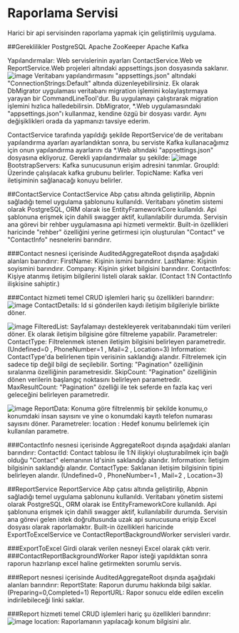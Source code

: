 # Raporlama Servisi
Harici bir api servisinden raporlama yapmak için geliştirilmiş uygulama.

##Gereklilikler
PostgreSQL
Apache ZooKeeper
Apache Kafka

Yapılandırmalar:
Web servislerinin ayarları ContactService.Web ve ReportService.Web projeleri altındaki appsettings.json dosyasında saklanır.
![image](https://user-images.githubusercontent.com/17264859/189953961-48afda3b-3c70-46eb-be53-379e689bf202.png)
Veritabanı yapılandırmasını "appsettings.json" altındaki "ConnectionStrings:Default" altında düzenleyebilirsiniz.
Ek olarak DbMigrator uygulaması veritabanı migration işlemini kolaylaştırmaya yarayan bir CommandLineTool'dur. Bu uygulamayı çalıştırarak migration işlemini hızlıca halledebilirsin. DbMigrator, *.Web uygulamasındaki "appsettings.json"ı kullanmaz, kendine özgü bir dosyası vardır. Aynı değişiklikleri orada da yapmanızı tavsiye ederim.

ContactService tarafında yapıldığı şekilde ReportService'de de veritabanı yapılandırma ayarları ayarlandıktan sonra, bu serviste Kafka kullanacağımız için onun yapılandırma ayarlarını da *.Web altındaki "appsettings.json" dosyasına ekliyoruz. Gerekli yapılandırmalar şu şekilde:
![image](https://user-images.githubusercontent.com/17264859/189965267-20ebbd69-f971-4621-95b8-ee11d9243d6f.png)
BootstrapServers: Kafka sunucusunun erişim adresini tanımlar.
GroupId: Üzerinde çalışılacak kafka grubunu belirler.
TopicName: Kafka veri iletişiminin sağlanacağı konuyu belirler.


##ContactService
ContactService Abp çatısı altında geliştirilip, Abpnin sağladığı temel uygulama şablonunu kullanıldı. Veritabanı yönetim sistemi olarak PostgreSQL, ORM olarak ise EntityFrameworkCore kullanıldı. Api şablonuna erişmek için dahili swagger aktif, kullanılabilir durumda. Servisin ana görevi bir rehber uygulamasına api hizmeti vermektir. Built-in özellikleri haricinde "rehber" özelliğini yerine getirmesi için oluşturulan "Contact" ve "ContactInfo" nesnelerini barındırır.

###Contact nesnesi içerisinde AuditedAggregateRoot dışında aşağıdaki alanları barındırır:
FirstName: Kişinin ismini barındırır.
LastName: Kişinin soyismini barındırır.
Company: Kişinin şirket bilgisini barındırır.
ContactInfos: Kişiye atanmış iletişim bilgilerini listeli olarak saklar. (Contact 1:N ContactInfo ilişkisine sahiptir.)

###Contact hizmeti temel CRUD işlemleri hariç şu özellikleri barındırır:
![image](https://user-images.githubusercontent.com/17264859/189942177-be8afa7a-8dcb-490c-ae5c-a88fba4825cf.png)
ContactDetails: Id si gönderilen kaydı iletişim bilgileriyle birlikte döner.

![image](https://user-images.githubusercontent.com/17264859/189945770-f465bba9-d820-4c52-a228-ec7d9960cd9d.png)
FilteredList: Sayfalamayı destekleyerek veritabanındaki tüm verileri döner. Ek olarak iletişim bilgisine göre filtreleme yapabilir.
Parametreler:
ContactType: Filtrelenmek istenen iletişim bilgisini belirleyen parametredir. (Undefined=0 , PhoneNumber=1 , Mail=2 , Location=3)
Information: ContactType'da belirlenen tipin verisinin saklandığı alandır. Filtrelemek için sadece tip değil bilgi de seçilebilir.
Sorting: "Pagination" özelliğinin sıralanma özelliğinin parametresidir.
SkipCount: "Pagination" özelliğinin dönen verilerin başlangıç noktasını belirleyen parametredir.
MaxResultCount: "Pagination" özelliği ile tek seferde en fazla kaç veri geleceğini belirleyen parametredir.

![image](https://user-images.githubusercontent.com/17264859/189946236-655564b4-164e-4424-870a-420c1fbcc5fe.png)
ReportData: Konuma göre filtrelenmiş bir şekilde konumu,o konumdaki insan sayısını ve yine o konumdaki kayıtlı telefon numarası sayısını döner.
Parametreler:
location : Hedef konumu belirlemek için kullanılan parametre.

###ContactInfo nesnesi içerisinde AggregateRoot dışında aşağıdaki alanları barındırır:
ContactId: Contact tablosu ile 1:N ilişkiyi oluşturabilmek için bağlı olduğu "Contact" elemanının Id'sinin saklandığı alandır.
Information: İletişim bilgisinin saklandığı alandır.
ContactType: Saklanan iletişim bilgisinin tipini belirleyen alandır. (Undefined=0 , PhoneNumber=1 , Mail=2 , Location=3)

##ReportService
ReportService Abp çatısı altında geliştirilip, Abpnin sağladığı temel uygulama şablonunu kullanıldı. Veritabanı yönetim sistemi olarak PostgreSQL, ORM olarak ise EntityFrameworkCore kullanıldı. Api şablonuna erişmek için dahili swagger aktif, kullanılabilir durumda. Servisin ana görevi gelen istek doğrultusunda uzak api sunucusuna erişip Excel dosyası olarak raporlamaktır. Built-in özellikleri haricinde  ExportToExcelService ve ContactReportBackgroundWorker servisleri vardır.

###ExportToExcel
Girdi olarak verilen nesneyi Excel olarak çıktı verir.
###ContactReportBackgroundWorker
Rapor isteği yapıldıktan sonra raporun hazırlanıp excel haline getirmekten sorumlu servis.

###Report nesnesi içerisinde AuditedAggregateRoot dışında aşağıdaki alanları barındırır:
ReportState: Raporun durumu hakkında bilgi saklar. (Preparing=0,Completed=1)
ReportURL: Rapor sonucu elde edilen excelin indirilebileceği linki saklar.

###Report hizmeti temel CRUD işlemleri hariç şu özellikleri barındırır:
![image](https://user-images.githubusercontent.com/17264859/189976316-7724d227-5067-4325-b3c1-39b6b3b1e492.png)
location: Raporlamanın yapılacağı konum bilgisini alır.

